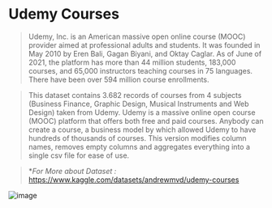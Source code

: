 # Udemy Courses 
>Udemy, Inc. is an American massive open online course (MOOC) provider aimed at professional adults and students. It was founded in May 2010 by Eren Bali, Gagan Biyani, and Oktay Caglar. As of June of 2021, the platform has more than 44 million students, 183,000 courses, and 65,000 instructors teaching courses in 75 languages. There have been over 594 million course enrollments.

>This dataset contains 3.682 records of courses from 4 subjects (Business Finance, Graphic Design, Musical Instruments and Web Design) taken from Udemy. Udemy is a massive online open course (MOOC) platform that offers both free and paid courses. Anybody can create a course, a business model by which allowed Udemy to have hundreds of thousands of courses. This version modifies column names, removes empty columns and aggregates everything into a single csv file for ease of use.

>**For More about Dataset :* https://www.kaggle.com/datasets/andrewmvd/udemy-courses

![image](https://user-images.githubusercontent.com/78029611/165867810-7d62f017-1fc9-44a3-85cd-76c69fe7d7d5.png)

